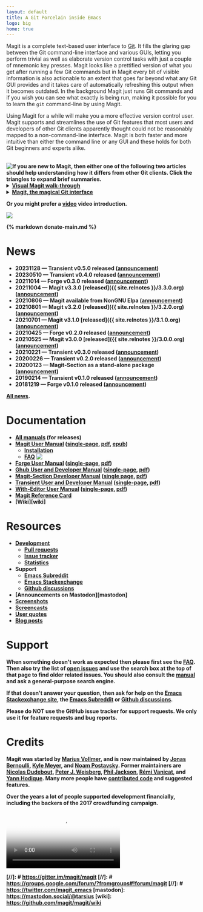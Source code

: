 ```yaml
---
layout: default
title: A Git Porcelain inside Emacs
logo: big
home: true
---
```


Magit is a complete text-based user interface to [Git].  It fills the
glaring gap between the Git command-line interface and various GUIs,
letting you perform trivial as well as elaborate version control tasks
with just a couple of mnemonic key presses.  Magit looks like a
prettified version of what you get after running a few Git commands
but in Magit every bit of visible information is also actionable to an
extent that goes far beyond what any Git GUI provides and it takes
care of automatically refreshing this output when it becomes outdated.
In the background Magit just runs Git commands and if you wish you can
see what exactly is being run, making it possible for you to learn
the `git` command-line by using Magit.

Using Magit for a while will make you a more effective version control
user.  Magit supports and streamlines the use of Git features that
most users and developers of other Git clients apparently thought
could not be reasonably mapped to a non-command-line interface.  Magit
is both faster and more intuitive than either the command line or any
GUI and these holds for both Git beginners and experts alike.

<br>
<img class="clear" src="/assets/L.png" align="top" style="float: left;">
<b>
  If you are new to Magit, then either one of the following two
  articles should help understanding how it differs from other Git
  clients.  Click the triangles to expand brief summaries.
<b>

<details>
  <summary>
  <a href="https://emacsair.me/2017/09/01/magit-walk-through">Visual Magit walk-through</a>
  </summary>

  If you are completely new to Magit, then this article is a good
  visual introduction.

  Almost everything that you see in Magit can be acted on by pressing
  some key, but that's not obvious from just seeing how Magit looks.
  The screenshots and accompanying text of this article explain how to
  perform a variety of actions on Magit's output.
  <br>
</details>

<details>
  <summary>
  <a href="https://emacsair.me/2017/09/01/the-magical-git-interface">Magit, the magical Git interface</a>
  </summary>

  Magit differs significantly from other Git interfaces, and its
  advantages are not immediately obvious simply from looking at a few
  screenshots as presented in the preceding article.

  This article discusses Magit's properties in somewhat more abstract
  terms.
</details>

Or you might prefer a [video](/screencasts) video introduction.

<a href="/screenshots">
  <img class="screenshot" src="/screenshots/status.png">
</a>


<br>
<script type="text/javascript" src="/quotes/quotes.js"></script>
<script type="text/javascript">window.onload = function(){inject_quotes(); simpleCssSwitch();}</script>

<section>
  <blockquote id="quote1"></blockquote>
  <blockquote id="quote2"></blockquote>
  {% markdown donate-main.md %}
  <br>
</section>

# News

<!--Also update news/index.md-->
* 20231128 — Transient **v0.5.0** released
  ([announcement](https://emacsair.me/2023/11/28/transient-0.5))
* 20230510 — Transient **v0.4.0** released
  ([announcement](https://emacsair.me/2023/05/10/transient-0.4))
* 20211014 — Forge **v0.3.0** released
  ([announcement](https://emacsair.me/2021/10/14/forge-0.3))
* 20211004 — Magit **v3.3.0** [released]({{ site.relnotes }}/3.3.0.org)
  ([announcement](https://emacsair.me/2021/10/04/magit-3.3))
* 20210806 — Magit available from NonGNU Elpa
  ([announcement](https://emacsair.me/2021/08/06/nongnu-elpa))
* 20210801 — Magit **v3.2.0** [released]({{ site.relnotes }}/3.2.0.org)
  ([announcement](https://emacsair.me/2021/08/01/magit-3.2))
* 20210701 — Magit **v3.1.0** [released]({{ site.relnotes }}/3.1.0.org)
  ([announcement](https://emacsair.me/2021/07/01/magit-3.1))
* 20210425 — Forge **v0.2.0** released
  ([announcement](https://emacsair.me/2021/05/25/forge-0.2))
* 20210525 — Magit **v3.0.0** [released]({{ site.relnotes }}/3.0.0.org)
  ([announcement](https://emacsair.me/2021/05/25/magit-3.0))
* 20210221 — Transient **v0.3.0** released
  ([announcement](https://emacsair.me/2021/02/21/transient-0.3))
* 20200226 — Transient **v0.2.0** released
  ([announcement](https://emacsair.me/2020/02/26/transient-0.2))
* 20200123 — Magit-Section as a stand-alone package
  ([announcement](https://emacsair.me/2020/01/23/magit-section))
* 20190214 — Transient **v0.1.0** released
  ([announcement](https://emacsair.me/2019/02/14/transient-0.1))
* 20181219 — Forge **v0.1.0** released
  ([announcement](https://emacsair.me/2018/12/19/forge-0.1))

[All news](/news).

# Documentation

* [All manuals](/manual) (for releases)
* [Magit User Manual](/manual/magit)
  ([single-page](/manual/magit.html),
   [pdf](/manual/magit.pdf),
   [epub](/manual/magit.epub))
  * [Installation](/manual/magit/Installation.html)
  * [FAQ](/manual/magit/FAQ.html)
    <img class="clear" src="/assets/R.png" align="top">
* [Forge User Manual](/manual/forge)
  ([single-page](/manual/forge.html),
   [pdf](/manual/forge.pdf))
* [Ghub User and Developer Manual](/manual/ghub)
  ([single-page](/manual/ghub.html),
   [pdf](/manual/ghub.pdf))
* [Magit-Section Developer Manual](/manual/magit-section)
  ([single page](/manual/magit-section.html),
  [pdf](/manual/magit-section.pdf))
* [Transient User and Developer Manual](/manual/transient)
  ([single-page](/manual/transient.html),
   [pdf](/manual/transient.pdf))
* [With-Editor User Manual](/manual/with-editor)
  ([single-page](/manual/with-editor.html),
   [pdf](/manual/with-editor.pdf))
* [Magit Reference Card](/manual/magit-refcard.pdf)
* [Wiki][wiki]

# Resources

* [Development][devel]
  * [Pull requests][pulls]
  * [Issue tracker][issues]
  * [Statistics](/stats)
* Support
  * [Emacs Subreddit][reddit]
  * [Emacs Stackexchange][stackexchange]
  * [Github discussions][discussions]
* [Announcements on Mastodon][mastodon]
* [Screenshots](https://emacsair.me/2017/09/01/magit-walk-through)
* [Screencasts](/screencasts)
* [User quotes](/quotes)
* [Blog posts](/blogs)

# Support

When something doesn't work as expected then please first see the
[FAQ][faq].  Then also try the list of [open issues][issues] and use
the search box at the top of that page to find older related issues.
You should also consult the [manual][manual] and ask a general-purpose
search engine.

If that doesn't answer your question, then ask for help on the
[Emacs Stackexchange site][stackexchange], the [Emacs Subreddit][reddit]
or [Github discussions][discussions].

Please do NOT use the GitHub issue tracker for support requests.
We only use it for feature requests and bug reports.

# Credits

Magit was started by [Marius Vollmer][marius], and is now maintained
by [Jonas Bernoulli][jonas], [Kyle Meyer][kyle], and
[Noam Postavsky][noam].  Former maintainers are
[Nicolas Dudebout][nicolas], [Peter J. Weisberg][peter],
[Phil Jackson][phil], [Rémi Vanicat][remi], and [Yann Hodique][yann].
Many more people have [contributed code][authors] and suggested
features.

Over the years a lot of people supported development financially,
including the backers of the 2017 crowdfunding campaign.

<video id="gource" controls poster="/assets/videos/gource-700x700.png">
  <source src="/assets/videos/gource-700x700.webm" type="video/webm">
</video>

[contrib]: https://github.com/magit/magit/blob/master/CONTRIBUTING.md
[devel]:   https://github.com/magit/magit
[issues]:  https://github.com/magit/magit/issues
[pulls]:   https://github.com/magit/magit/pulls

[authors]: /stats/magit/authors.html
[faq]:     /manual/magit/FAQ.html
[manual]:  /manual

[reddit]:        https://www.reddit.com/r/emacs
[stackexchange]: https://emacs.stackexchange.com/questions/tagged/magit
[discussions]:   https://github.com/magit/magit/discussions/4630
[//]: #          https://gitter.im/magit/magit
[//]: #          https://groups.google.com/forum/?fromgroups#!forum/magit
[//]: #          https://twitter.com/magit_emacs
[mastodon]:      https://mastodon.social/@tarsius
[wiki]:          https://github.com/magit/magit/wiki

[Emacs]:   https://www.gnu.org/software/emacs
[Git]:     https://git-scm.com

[jonas]:   https://emacsair.me
[kyle]:    https://github.com/kyleam
[marius]:  https://github.com/mvollmer
[nicolas]: http://dudebout.com
[noam]:    https://github.com/npostavs
[peter]:   https://github.com/pjweisberg
[phil]:    https://github.com/philjackson
[remi]:    https://github.com/vanicat
[yann]:    http://www.hodique.info

[porcelain]: https://stackoverflow.com/questions/6976473
